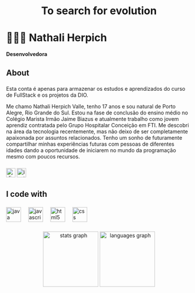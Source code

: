 <h1 align="center">To search for evolution</h1>

# 👩🏻‍💻 Nathali Herpich

**Desenvolvedora**

###

<h2 align="left">About</h2>

###

<p>
 Esta conta é apenas para armazenar os estudos e aprendizados do curso de FullStack e os projetos da DIO.
</p>
<P>
  Me chamo Nathali Herpich Valle, tenho 17 anos e sou natural de Porto Alegre, Rio Grande do Sul. Estou na fase de conclusão do ensino médio no Colégio Marista Irmão Jaime Biazus e atualmente trabalho como jovem aprendiz contratada pelo Grupo Hospitalar Conceição em FTI. Me descobri na área da tecnologia recentemente, mas não deixo de ser completamente apaixonada por assuntos relacionados. Tenho um sonho de futuramente compartilhar minhas experiências futuras com pessoas de diferentes idades dando a oportunidade de iniciarem no mundo da programação mesmo com poucos recursos.
</P>

###
<div align=>
  <img src="https://img.shields.io/static/v1?message=Discord&logo=discord&label=&color=7289DA&logoColor=white&labelColor=&style=for-the-badge" height="25" alt="discord logo"  />
  <a href="https://www.instagram.com/herpich__/#" target="_blank">
    <img src="https://img.shields.io/static/v1?message=Instagram&logo=instagram&label=&color=E4405F&logoColor=white&labelColor=&style=for-the-badge" height="25" alt="instagram logo"  />
  </a>
</div>

###

<h2 align="left">I code with</h2>

###

<div align="left">
  <img src="https://cdn.jsdelivr.net/gh/devicons/devicon/icons/java/java-original.svg" height="40" alt="java logo"  />
  <img width="12" />
  <img src="https://cdn.jsdelivr.net/gh/devicons/devicon/icons/javascript/javascript-original.svg" height="40" alt="javascript logo"  />
  <img width="12" />
  <img src="https://cdn.jsdelivr.net/gh/devicons/devicon/icons/html5/html5-original.svg" height="40" alt="html5 logo"  />
  <img width="12" />
  <img src="https://cdn.jsdelivr.net/gh/devicons/devicon/icons/css3/css3-original.svg" height="40" alt="css logo"  />
</div>



###

<div align="center">
  <img src="https://github-readme-stats.vercel.app/api?username=NathaliHerpich&hide_title=false&hide_rank=false&show_icons=true&include_all_commits=true&count_private=true&disable_animations=false&theme=dracula&locale=en&hide_border=false&order=1" height="150" alt="stats graph"  />
  <img src="https://github-readme-stats.vercel.app/api/top-langs?username=NathaliHerpich&locale=en&hide_title=false&layout=compact&card_width=320&langs_count=5&theme=dracula&hide_border=false&order=2" height="150" alt="languages graph"  />
</div>

###

